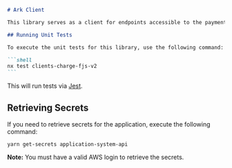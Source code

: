 ````markdown
# Ark Client

This library serves as a client for endpoints accessible to the payment ARK system.

## Running Unit Tests

To execute the unit tests for this library, use the following command:

```shell
nx test clients-charge-fjs-v2
```
````

This will run tests via [Jest](https://jestjs.io).

## Retrieving Secrets

If you need to retrieve secrets for the application, execute the following command:

```shell
yarn get-secrets application-system-api
```

**Note:** You must have a valid AWS login to retrieve the secrets.

```

```
